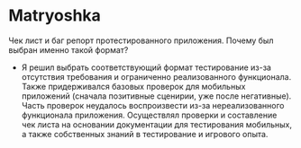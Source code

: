 # Matryoshka
Чек лист и баг репорт протестированного приложения.
Почему был выбран именно такой формат? 
- Я решил выбрать соответствующий формат тестирование из-за отсутствия требования и ограниченно реализованного функционала. 
Также придерживался базовых проверок для мобильных приложений (сначала позитивные сценирии, уже после негативные).
Часть проверок неудалось воспроизвести из-за нереализованного функционала приложения. Осуществлял проверки и составление 
чек листа на основании документации для тестирования мобильных, а также собственных знаний в тестирование и игрового опыта. 
